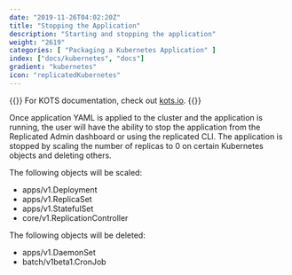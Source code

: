 ```yaml
---
date: "2019-11-26T04:02:20Z"
title: "Stopping the Application"
description: "Starting and stopping the application"
weight: "2619"
categories: [ "Packaging a Kubernetes Application" ]
index: ["docs/kubernetes", "docs"]
gradient: "kubernetes"
icon: "replicatedKubernetes"
---
```


{{<kotsdocs>}}
For KOTS documentation, check out [kots.io](https://kots.io/vendor).
{{</kotsdocs>}}

Once application YAML is applied to the cluster and the application is running, the user will have the ability to stop the application from the Replicated Admin dashboard or using the replicated CLI.  The application is stopped by scaling the number of replicas to 0 on certain Kubernetes objects and deleting others.

The following objects will be scaled:

 - apps/v1.Deployment
 - apps/v1.ReplicaSet
 - apps/v1.StatefulSet
 - core/v1.ReplicationController

 The following objects will be deleted:

 - apps/v1.DaemonSet
 - batch/v1beta1.CronJob
